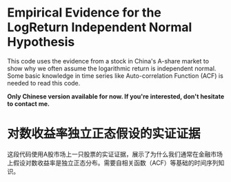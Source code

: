 # Empirical Evidence for the LogReturn Independent Normal Hypothesis
This code uses the evidence from a stock in China's A-share market to show why we often assume the logarithmic return is independent normal. Some basic knowledge in time series like Auto-correlation Function (ACF) is needed to read this code.

**Only Chinese version available for now. If you're interested, don't hesitate to contact me.**

# 对数收益率独立正态假设的实证证据
这段代码使用A股市场上一只股票的实证证据，展示了为什么我们通常在金融市场上假设对数收益率是独立正态分布。需要自相关函数（ACF）等基础的时间序列知识。

